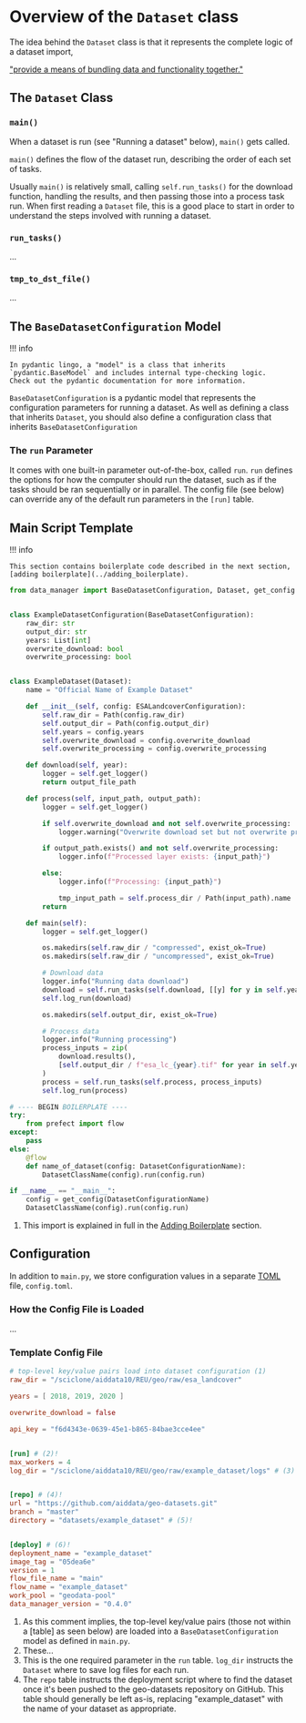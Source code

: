 # Overview of the `Dataset` class

The idea behind the `Dataset` class is that it represents the complete logic of a dataset import, 

["provide a means of bundling data and functionality together."](https://docs.python.org/3/tutorial/classes.html)

## The `Dataset` Class


### `main()`

When a dataset is run (see "Running a dataset" below), `main()` gets called.

`main()` defines the flow of the dataset run, describing the order of each set of tasks.

Usually `main()` is relatively small, calling `self.run_tasks()` for the download function, handling the results, and then passing those into a process task run.
When first reading a `Dataset` file, this is a good place to start in order to understand the steps involved with running a dataset.


### `run_tasks()`

...

### `tmp_to_dst_file()`

...

## The `BaseDatasetConfiguration` Model

!!! info

    In pydantic lingo, a "model" is a class that inherits `pydantic.BaseModel` and includes internal type-checking logic.
    Check out the pydantic documentation for more information.

`BaseDatasetConfiguration` is a pydantic model that represents the configuration parameters for running a dataset.
As well as defining a class that inherits `Dataset`, you should also define a configuration class that inherits `BaseDatasetConfiguration`

### The `run` Parameter

It comes with one built-in parameter out-of-the-box, called `run`.
`run` defines the options for how the computer should run the dataset, such as if the tasks should be ran sequentially or in parallel.
The config file (see below) can override any of the default run parameters in the `[run]` table.


## Main Script Template

!!! info

    This section contains boilerplate code described in the next section, [adding boilerplate](../adding_boilerplate).

```python title="main.py"
from data_manager import BaseDatasetConfiguration, Dataset, get_config # (1)!


class ExampleDatasetConfiguration(BaseDatasetConfiguration):
    raw_dir: str
    output_dir: str
    years: List[int]
    overwrite_download: bool
    overwrite_processing: bool


class ExampleDataset(Dataset):
    name = "Official Name of Example Dataset"

    def __init__(self, config: ESALandcoverConfiguration):
        self.raw_dir = Path(config.raw_dir)
        self.output_dir = Path(config.output_dir)
        self.years = config.years
        self.overwrite_download = config.overwrite_download
        self.overwrite_processing = config.overwrite_processing

    def download(self, year):
        logger = self.get_logger()
        return output_file_path

    def process(self, input_path, output_path):
        logger = self.get_logger()

        if self.overwrite_download and not self.overwrite_processing:
            logger.warning("Overwrite download set but not overwrite processing.")

        if output_path.exists() and not self.overwrite_processing:
            logger.info(f"Processed layer exists: {input_path}")

        else:
            logger.info(f"Processing: {input_path}")

            tmp_input_path = self.process_dir / Path(input_path).name
        return

    def main(self):
        logger = self.get_logger()

        os.makedirs(self.raw_dir / "compressed", exist_ok=True)
        os.makedirs(self.raw_dir / "uncompressed", exist_ok=True)

        # Download data
        logger.info("Running data download")
        download = self.run_tasks(self.download, [[y] for y in self.years])
        self.log_run(download)

        os.makedirs(self.output_dir, exist_ok=True)

        # Process data
        logger.info("Running processing")
        process_inputs = zip(
            download.results(),
            [self.output_dir / f"esa_lc_{year}.tif" for year in self.years],
        )
        process = self.run_tasks(self.process, process_inputs)
        self.log_run(process)

# ---- BEGIN BOILERPLATE ----
try:
    from prefect import flow
except:
    pass
else:
    @flow
    def name_of_dataset(config: DatasetConfigurationName):
        DatasetClassName(config).run(config.run)

if __name__ == "__main__":
    config = get_config(DatasetConfigurationName)
    DatasetClassName(config).run(config.run)
```

1. This import is explained in full in the [Adding Boilerplate](../adding_boilerplate) section.

## Configuration

In addition to `main.py`, we store configuration values in a separate [TOML](https://toml.io/en/) file, `config.toml`.

### How the Config File is Loaded

...


### Template Config File

```toml title="config.toml"
# top-level key/value pairs load into dataset configuration (1)
raw_dir = "/sciclone/aiddata10/REU/geo/raw/esa_landcover"

years = [ 2018, 2019, 2020 ]

overwrite_download = false

api_key = "f6d4343e-0639-45e1-b865-84bae3cce4ee"


[run] # (2)!
max_workers = 4
log_dir = "/sciclone/aiddata10/REU/geo/raw/example_dataset/logs" # (3)


[repo] # (4)!
url = "https://github.com/aiddata/geo-datasets.git"
branch = "master"
directory = "datasets/example_dataset" # (5)!


[deploy] # (6)!
deployment_name = "example_dataset"
image_tag = "05dea6e"
version = 1
flow_file_name = "main"
flow_name = "example_dataset"
work_pool = "geodata-pool"
data_manager_version = "0.4.0"
```

1. As this comment implies, the top-level key/value pairs (those not within a [table] as seen below) are loaded into a `BaseDatasetConfiguration` model as defined in `main.py`.
2. These...
3. This is the one required parameter in the `run` table.
   `log_dir` instructs the `Dataset` where to save log files for each run.
4. The `repo` table instructs the deployment script where to find the dataset once it's been pushed to the geo-datasets repository on GitHub.
   This table should generally be left as-is, replacing "example_dataset" with the name of your dataset as appropriate.
